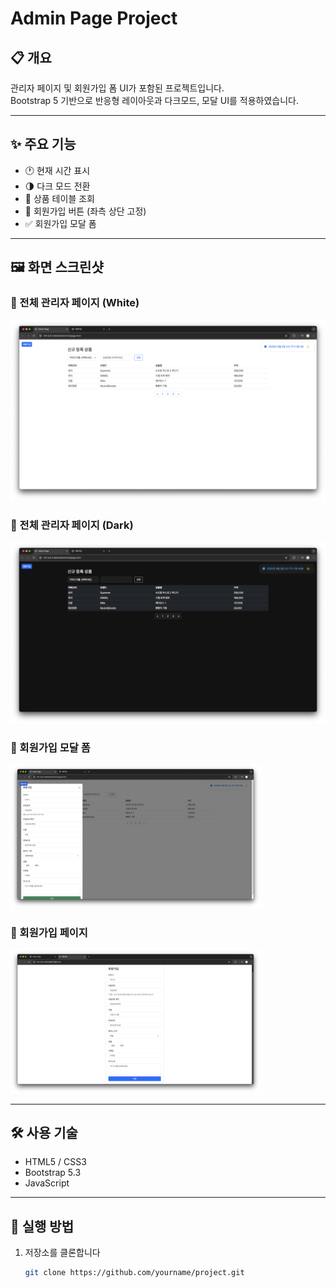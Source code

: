# Admin Page Project

## 📋 개요

관리자 페이지 및 회원가입 폼 UI가 포함된 프로젝트입니다.  
Bootstrap 5 기반으로 반응형 레이아웃과 다크모드, 모달 UI를 적용하였습니다.

---

## ✨ 주요 기능

- 🕐 현재 시간 표시
- 🌗 다크 모드 전환
- 🧾 상품 테이블 조회
- 📝 회원가입 버튼 (좌측 상단 고정)
- ✅ 회원가입 모달 폼

---

## 🖼️ 화면 스크린샷

### 🔹 전체 관리자 페이지 (White)  
<img src="screenshot/admin page(white).png" alt="Admin Page Screenshot" width="600" />

### 🔹 전체 관리자 페이지 (Dark)
<img src="screenshot/admin page(dark).png" alt="Admin Page Screenshot" width="600" />

### 🔹 회원가입 모달 폼  
<img src="screenshot/admin modal.png" alt="Signup Modal Screenshot" width="400" />

### 🔹 회원가입 페이지  
<img src="screenshot/회원가입 폼.png" alt="Signup Modal Screenshot" width="400" />

---

## 🛠️ 사용 기술

- HTML5 / CSS3
- Bootstrap 5.3
- JavaScript

---

## 🧪 실행 방법

1. 저장소를 클론합니다  
   ```bash
   git clone https://github.com/yourname/project.git
